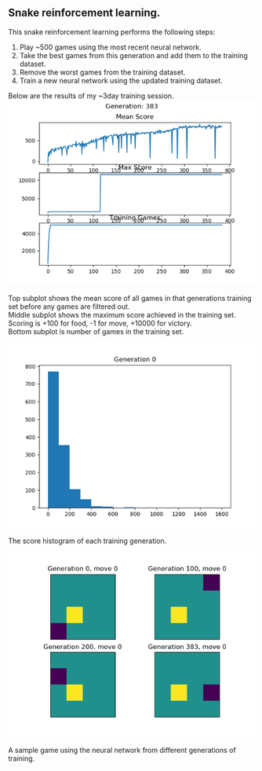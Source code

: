 ## Snake reinforcement learning.
This snake reinforcement learning performs the following steps:
1. Play ~500 games using the most recent neural network.
2. Take the best games from this generation and add them to the training dataset.
3. Remove the worst games from the training dataset.
4. Train a new neural network using the updated training dataset.


Below are the results of my ~3day training session.  
![](sept-6-training.png)  

Top subplot shows the mean score of all games in that generations training set before any games are filtered out.  
Middle subplot shows the maximum score achieved in the training set. Scoring is +100 for food, -1 for move, +10000 for victory.  
Bottom subplot is number of games in the training set.  
  
![](hists/sept-6-2020_slow.gif)  

The score histogram of each training generation.

![](compare/compareGif.gif)  

A sample game using the neural network from different generations of training.
